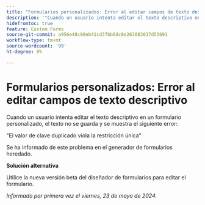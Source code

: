```yaml
---
title: "Formularios personalizados: Error al editar campos de texto descriptivo"
description: '"Cuando un usuario intenta editar el texto descriptivo en un formulario personalizado, el texto no se guarda y el usuario ve un error. Hay una solución disponible”.'
hidefromtoc: true
feature: Custom Forms
source-git-commit: a956e48c90eb41cd37bb6dc8e263083037d53691
workflow-type: tm+mt
source-wordcount: '99'
ht-degree: 9%

---
```



# Formularios personalizados: Error al editar campos de texto descriptivo

Cuando un usuario intenta editar el texto descriptivo en un formulario personalizado, el texto no se guarda y se muestra el siguiente error:

&quot;El valor de clave duplicado viola la restricción única&quot;

Se ha informado de este problema en el generador de formularios heredado.

**Solución alternativa**

Utilice la nueva versión beta del diseñador de formularios para editar el formulario.

_Informado por primera vez el viernes, 23 de mayo de 2024._
